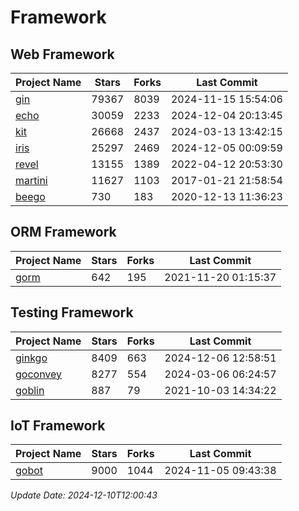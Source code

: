 # Framework

## Web Framework
| Project Name | Stars | Forks | Last Commit |
| ------------ | ----- | ----- | ----------- |
| [gin](https://github.com/gin-gonic/gin) | 79367 | 8039 | 2024-11-15 15:54:06 |
| [echo](https://github.com/labstack/echo) | 30059 | 2233 | 2024-12-04 20:13:45 |
| [kit](https://github.com/go-kit/kit) | 26668 | 2437 | 2024-03-13 13:42:15 |
| [iris](https://github.com/kataras/iris) | 25297 | 2469 | 2024-12-05 00:09:59 |
| [revel](https://github.com/revel/revel) | 13155 | 1389 | 2022-04-12 20:53:30 |
| [martini](https://github.com/go-martini/martini) | 11627 | 1103 | 2017-01-21 21:58:54 |
| [beego](https://github.com/astaxie/beego) | 730 | 183 | 2020-12-13 11:36:23 |

## ORM Framework
| Project Name | Stars | Forks | Last Commit |
| ------------ | ----- | ----- | ----------- |
| [gorm](https://github.com/jinzhu/gorm) | 642 | 195 | 2021-11-20 01:15:37 |

## Testing Framework
| Project Name | Stars | Forks | Last Commit |
| ------------ | ----- | ----- | ----------- |
| [ginkgo](https://github.com/onsi/ginkgo) | 8409 | 663 | 2024-12-06 12:58:51 |
| [goconvey](https://github.com/smartystreets/goconvey) | 8277 | 554 | 2024-03-06 06:24:57 |
| [goblin](https://github.com/franela/goblin) | 887 | 79 | 2021-10-03 14:34:22 |

## IoT Framework
| Project Name | Stars | Forks | Last Commit |
| ------------ | ----- | ----- | ----------- |
| [gobot](https://github.com/hybridgroup/gobot) | 9000 | 1044 | 2024-11-05 09:43:38 |

*Update Date: 2024-12-10T12:00:43*